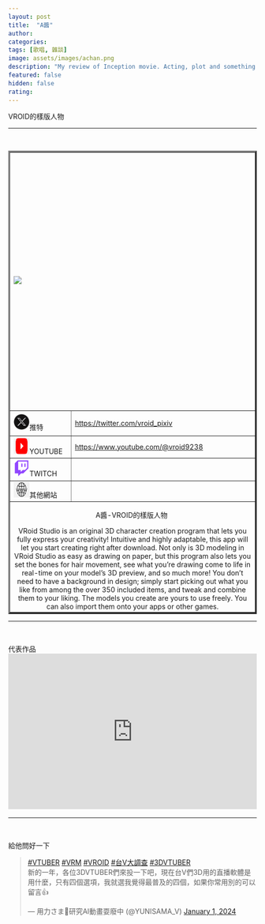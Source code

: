 ```yaml
---
layout: post
title:  "A醬"
author: 
categories: 
tags: [歌唱, 雜談]
image: assets/images/achan.png
description: "My review of Inception movie. Acting, plot and something else in this short description."
featured: false
hidden: false
rating: 
---
```

VROID的樣版人物
<hr />
<p>&nbsp;</p>

<table style="border-collapse: collapse; width: 512; " border="3">
<tbody>
<tr style="height: 517px;">
<td style="width: 47.5125%; height: 517px;" colspan="2"><img src="https://i.imgur.com/r6qraMX.png" /></td>
</tr>
<tr style="height: 24px;">
<td style="width: 14.2515%; height: 24px;"><img src="../assets/images/twitter.png" alt="" width="32" height="32" />推特</td>
<td style="width: 33.261%; height: 24px;"><p><a href="https://twitter.com/vroid_pixiv">https://twitter.com/vroid_pixiv</a></p></td>
</tr>
<tr style="height: 39px;">
<td style="width: 14.2515%; height: 39px;"><img src="../assets/images/youtube.png" alt="" width="32" height="32" />YOUTUBE</td>
<td style="width: 33.261%; height: 39px;"><a href="https://www.youtube.com/@vroid9238">https://www.youtube.com/@vroid9238</a></td>
</tr>
<tr style="height: 39px;">
<td style="width: 14.2515%; height: 39px;"><img src="../assets/images/twitch.png" alt="" width="32" height="32" />TWITCH</td>
<td style="width: 33.261%; height: 39px;">&nbsp;</td>
</tr>
<tr style="height: 22px;">
<td style="width: 14.2515%; height: 22px;"><img src="../assets/images/www.png" alt="" width="32" height="32" />其他網站</td>
<td style="width: 33.261%; height: 22px;">&nbsp;</td>
</tr>
<tr>
<td style="width: 47.5125%; text-align: center;" colspan="2">
  <p>A醬-VROID的樣版人物&nbsp;</p>

<div>VRoid Studio is an original 3D character creation program that lets you fully express your creativity! Intuitive and highly adaptable, this app will let you start creating right after download. Not only is 3D modeling in VRoid Studio as easy as drawing on paper, but this program also lets you set the bones for hair movement, see what you&rsquo;re drawing come to life in real-time on your model&rsquo;s 3D preview, and so much more! You don&rsquo;t need to have a background in design; simply start picking out what you like from among the over 350 included items, and tweak and combine them to your liking. The models you create are yours to use freely. You can also import them onto your apps or other games.</div>

</td>
</tr>
</tbody>
</table>

<hr />
<p>&nbsp;</p>
代表作品
<iframe style="width:100%;" height="315" src="https://www.youtube.com/embed/2gfEpSW-pvw?rel=0&showinfo=0" frameborder="0" allowfullscreen></iframe>
<hr />
<p>&nbsp;</p>

給他問好一下
<blockquote class="twitter-tweet"><p lang="zh" dir="ltr"><a href="https://twitter.com/hashtag/VTUBER?src=hash&amp;ref_src=twsrc%5Etfw">#VTUBER</a> <a href="https://twitter.com/hashtag/VRM?src=hash&amp;ref_src=twsrc%5Etfw">#VRM</a> <a href="https://twitter.com/hashtag/VROID?src=hash&amp;ref_src=twsrc%5Etfw">#VROID</a> <a href="https://twitter.com/hashtag/%E5%8F%B0V%E5%A4%A7%E8%AA%BF%E6%9F%A5?src=hash&amp;ref_src=twsrc%5Etfw">#台V大調查</a> <a href="https://twitter.com/hashtag/3DVTUBER?src=hash&amp;ref_src=twsrc%5Etfw">#3DVTUBER</a><br>新的一年，各位3DVTUBER們來投一下吧，現在台V們3D用的直播軟體是用什麼，只有四個選項，我就選我覺得最普及的四個，如果你常用別的可以留言👍</p>&mdash; 用力さま🤖研究AI動畫耍廢中 (@YUNISAMA_V) <a href="https://twitter.com/YUNISAMA_V/status/1741822296900395220?ref_src=twsrc%5Etfw">January 1, 2024</a></blockquote> <script async src="https://platform.twitter.com/widgets.js" charset="utf-8"></script>
